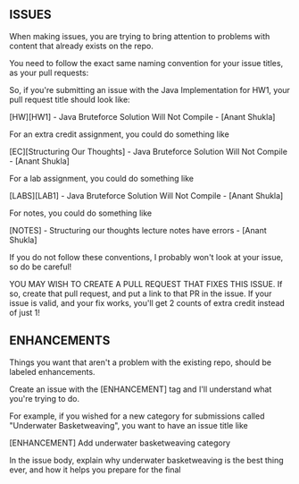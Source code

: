 ## ISSUES

When making issues, you are trying to bring attention to problems with content that already exists on the repo. 

You need to follow the exact same naming convention for your issue titles, as your pull requests:

So, if you're submitting an issue with the Java Implementation for HW1, your pull request title should look like:

[HW][HW1] - Java Bruteforce Solution Will Not Compile - [Anant Shukla]

For an extra credit assignment, you could do something like 

[EC][Structuring Our Thoughts] - Java Bruteforce Solution Will Not Compile - [Anant Shukla]

For a lab assignment, you could do something like 

[LABS][LAB1] - Java Bruteforce Solution Will Not Compile - [Anant Shukla]

For notes, you could do something like 

[NOTES] - Structuring our thoughts lecture notes have errors - [Anant Shukla]


If you do not follow these conventions, I probably won't look at your issue, so do be careful!


YOU MAY WISH TO CREATE A PULL REQUEST THAT FIXES THIS ISSUE. If so, create that pull request, and put a link to that PR in the issue. If your issue is valid, and your fix works, you'll get 2 counts of extra credit instead of just 1!

## ENHANCEMENTS

Things you want that aren't a problem with the existing repo, should be labeled enhancements. 

Create an issue with the [ENHANCEMENT] tag and I'll understand what you're trying to do. 

For example, if you wished for a new category for submissions called "Underwater Basketweaving", you want to have an issue title like

[ENHANCEMENT] Add underwater basketweaving category

In the issue body, explain why underwater basketweaving is the best thing ever, and how it helps you prepare for the final